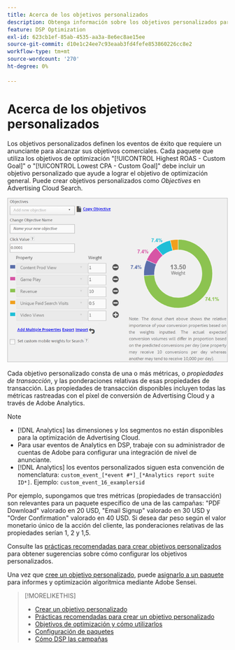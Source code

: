 ```yaml
---
title: Acerca de los objetivos personalizados
description: Obtenga información sobre los objetivos personalizados para definir los eventos de éxito en paquetes optimizados para la CPA más baja o el ROAS más alto.
feature: DSP Optimization
exl-id: 623cb1ef-85ab-4535-aa3a-8e6ec8ae15ee
source-git-commit: d10e1c24ee7c93eaab3fd4fefe853860226cc8e2
workflow-type: tm+mt
source-wordcount: '270'
ht-degree: 0%

---
```


# Acerca de los objetivos personalizados

Los objetivos personalizados definen los eventos de éxito que requiere un anunciante para alcanzar sus objetivos comerciales. Cada paquete que utiliza los objetivos de optimización &quot;[!UICONTROL Highest ROAS - Custom Goal]&quot; o &quot;[!UICONTROL Lowest CPA - Custom Goal]&quot; debe incluir un objetivo personalizado que ayude a lograr el objetivo de optimización general. Puede crear objetivos personalizados como *Objectives* en Advertising Cloud Search.

![objetivos personalizados](/help/dsp/assets/objective-goals.png)

Cada objetivo personalizado consta de una o más métricas, o *propiedades de transacción*, y las ponderaciones relativas de esas propiedades de transacción. Las propiedades de transacción disponibles incluyen todas las métricas rastreadas con el píxel de conversión de Advertising Cloud y a través de Adobe Analytics.

>[!NOTE]
>
>* [!DNL Analytics] las dimensiones y los segmentos no están disponibles para la optimización de Advertising Cloud.
>* Para usar eventos de Analytics en DSP, trabaje con su administrador de cuentas de Adobe para configurar una integración de nivel de anunciante.
>* [!DNL Analytics] los eventos personalizados siguen esta convención de nomenclatura:  `custom_event_[*event #*]_[*Analytics report suite ID*]`. Ejemplo: `custom_event_16_examplersid`


Por ejemplo, supongamos que tres métricas (propiedades de transacción) son relevantes para un paquete específico de una de las campañas: &quot;PDF Download&quot; valorado en 20 USD, &quot;Email Signup&quot; valorado en 30 USD y &quot;Order Confirmation&quot; valorado en 40 USD. Si desea dar peso según el valor monetario único de la acción del cliente, las ponderaciones relativas de las propiedades serían 1, 2 y 1,5.

Consulte las [prácticas recomendadas para crear objetivos personalizados](custom-goal-best-practices.md) para obtener sugerencias sobre cómo configurar los objetivos personalizados.

Una vez que [cree un objetivo personalizado](custom-goal-create.md), puede [asignarlo a un paquete](/help/dsp/campaign-management/packages/package-settings.md) para informes y optimización algorítmica mediante Adobe Sensei.

>[!MORELIKETHIS]
>
>* [Crear un objetivo personalizado](custom-goal-create.md)
>* [Prácticas recomendadas para crear un objetivo personalizado](custom-goal-best-practices.md)
>* [Objetivos de optimización y cómo utilizarlos](optimization-goals.md)
>* [Configuración de paquetes](/help/dsp/campaign-management/packages/package-settings.md)
> * [Cómo DSP las campañas](optimization-how-dsp-optimizes-campaigns.md)

